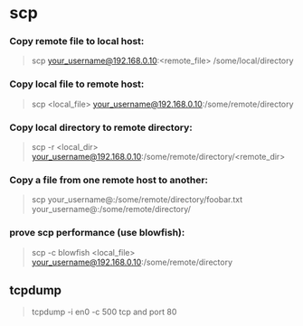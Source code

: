 # scp

### Copy remote file to local host:

> scp your_username@192.168.0.10:<remote_file> /some/local/directory

### Copy local file to remote host:

> scp <local_file> your_username@192.168.0.10:/some/remote/directory

### Copy local directory to remote directory:

> scp -r <local_dir> your_username@192.168.0.10:/some/remote/directory/<remote_dir>

### Copy a file from one remote host to another:

> scp your_username@<host1>:/some/remote/directory/foobar.txt your_username@<host2>:/some/remote/directory/

### prove scp performance (use blowfish):

> scp -c blowfish <local_file> your_username@192.168.0.10:/some/remote/directory

## tcpdump

> tcpdump -i en0 -c 500 tcp and port 80
